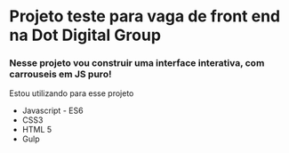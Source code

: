 # Projeto teste para vaga de front end na Dot Digital Group

### Nesse projeto vou construir uma interface interativa, com carrouseis em JS puro!

Estou utilizando para esse projeto

<ul>
    <li>Javascript - ES6</li>
    <li>CSS3</li>
    <li>HTML 5</li>
    <li>Gulp</li>
</ul>